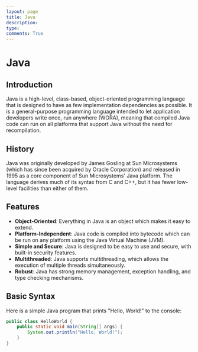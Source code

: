 ```yaml
---
layout: page
title: Java
description: 
type: 
comments: True
---
```

# Java

## Introduction
Java is a high-level, class-based, object-oriented programming language that is designed to have as few implementation dependencies as possible. It is a general-purpose programming language intended to let application developers write once, run anywhere (WORA), meaning that compiled Java code can run on all platforms that support Java without the need for recompilation.

## History
Java was originally developed by James Gosling at Sun Microsystems (which has since been acquired by Oracle Corporation) and released in 1995 as a core component of Sun Microsystems' Java platform. The language derives much of its syntax from C and C++, but it has fewer low-level facilities than either of them.

## Features
- **Object-Oriented**: Everything in Java is an object which makes it easy to extend.
- **Platform-Independent**: Java code is compiled into bytecode which can be run on any platform using the Java Virtual Machine (JVM).
- **Simple and Secure**: Java is designed to be easy to use and secure, with built-in security features.
- **Multithreaded**: Java supports multithreading, which allows the execution of multiple threads simultaneously.
- **Robust**: Java has strong memory management, exception handling, and type checking mechanisms.

## Basic Syntax
Here is a simple Java program that prints "Hello, World!" to the console:

```java
public class HelloWorld {
    public static void main(String[] args) {
        System.out.println("Hello, World!");
    }
}